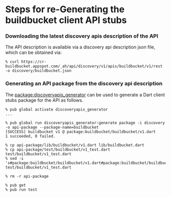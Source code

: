 # Steps for re-Generating the buildbucket client API stubs

### Downloading the latest discovery apis description of the API

The API description is available via a discovery api description json file,
which can be obtained via:

```
% curl https://cr-buildbucket.appspot.com/_ah/api/discovery/v1/apis/buildbucket/v1/rest -o discovery/buildbucket.json
```

### Generating an API package from the discovery api description

The [package:discoveryapis_generator](https://pub.dartlang.org/packages/discoveryapis_generator)
can be used to generate a Dart client stubs package for the API as follows.

```
% pub global activate discoveryapis_generator
...

% pub global run discoveryapis_generator:generate package -i discovery -o api-package --package-name=buildbucket
[SUCCESS] buildbucket v1 @ package:buildbucket/buildbucket/v1.dart
1 succeeded, 0 failed.

% cp api-package/lib/buildbucket/v1.dart lib/buildbucket.dart
% cp api-package/test/buildbucket/v1_test.dart test/buildbucket/v1_test.dart
% sed -i 's#package:buildbucket/buildbucket/v1.dart#package:buildbucket/buildbucket.dart#g' test/buildbucket/v1_test.dart

% rm -r api-package

% pub get
% pub run test
```
